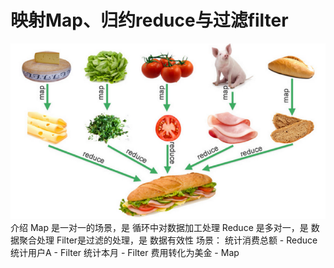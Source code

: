 # 映射Map、归约reduce与过滤filter
![](map-reduce.png)
介绍
	Map 是一对一的场景，是 循环中对数据加工处理
	Reduce 是多对一，是 数据聚合处理
	Filter是过滤的处理，是 数据有效性
场景：
	统计消费总额 - Reduce
	统计用户A - Filter
	统计本月 - Filter
	费用转化为美金 - Map

